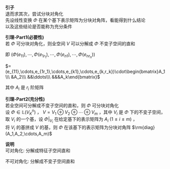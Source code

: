 **引子**  
退而求其次，尝试分块对角化  
先设线性变换 $\Phi$ 在某个基下表示矩阵为分块对角阵，看能得到什么结论  
以及这些结论是否能称为充分条件  
  
**引理-Part1(必要性)**  
若 $\Phi$ 可分块对角化，则全空间 $V$ 可以分解成 $\Phi$ 不变子空间的直和  
  
即 $(\Phi(e_{11}),\cdots,\Phi(e_{1r_1}),\cdots,\Phi(e_{n1}),\cdots,\Phi(e_{nr_n}))$  
  
 $=(e_{11},\cdots,e_{1r_1},\cdots,e_{k1},\cdots,e_{k,r_k})\cdot\begin{bmatrix}A_1\\\ &A_2\\\ &&\ddots\\\ &&&A_k\end{bmatrix}$  
  
其中 $A_i$ 是 $r_i$ 阶矩阵  
  
**引理-Part2(充分性)**  
若全空间可分解成不变子空间的直和，则 $\Phi$ 可分块对角化  
设 $\Phi\in\mathbb{L}(V_K^n)$ ， $V=V_1\oplus V_2\oplus\cdots\oplus V_m$ ，其中 $V_i$ 是 $\Phi$ 下的不变子空间，  
取 $V_i$ 的一个基，设 $\Phi|_{V_i}$ 在给定基下的表示矩阵为 $A_i\ (1\le i\le m)$ ，  
将 $V_i$ 的基拼成 $V$ 的基，则 $\Phi$ 在该基下的表示矩阵为分块对角阵 $\rm{diag}(A_1,A_2,\cdots,A_m)$  
  
**说明**  
可对角化: 分解成特征子空间直和  
  
不可对角化: 分解成不变子空间直和  

